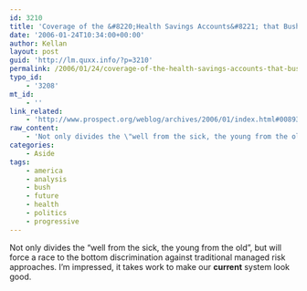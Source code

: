 ```yaml
---
id: 3210
title: 'Coverage of the &#8220;Health Savings Accounts&#8221; that BushCo will unroll at the State of the Union'
date: '2006-01-24T10:34:00+00:00'
author: Kellan
layout: post
guid: 'http://lm.quxx.info/?p=3210'
permalink: /2006/01/24/coverage-of-the-health-savings-accounts-that-bushco-will-unroll-at-the-state-of-the-union/
typo_id:
    - '3208'
mt_id:
    - ''
link_related:
    - 'http://www.prospect.org/weblog/archives/2006/01/index.html#008934'
raw_content:
    - 'Not only divides the \"well from the sick, the young from the old\", but will force a race to the bottom discrimination against traditional managed risk approaches.  I\''m impressed, it takes work to make our **current** system look good.'
categories:
    - Aside
tags:
    - america
    - analysis
    - bush
    - future
    - health
    - politics
    - progressive
---
```


Not only divides the “well from the sick, the young from the old”, but will force a race to the bottom discrimination against traditional managed risk approaches. I’m impressed, it takes work to make our **current** system look good.